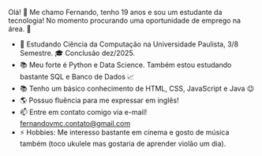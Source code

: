 Olá! 👋 Me chamo Fernando, tenho 19 anos e sou um estudante da tecnologia!
No momento procurando uma oportunidade de emprego na área. 👀

- 🏫 Estudando Ciência da Computação na Universidade Paulista, 3/8 Semestre. 🎓 Conclusão dez/2025.
- 📚 Meu forte é Python e Data Science. Também estou estudando bastante SQL e Banco de Dados 📈 
- 📚 Tenho um básico conhecimento de HTML, CSS, JavaScript e Java 😉
- 🌎 Possuo fluência para me expressar em inglês!
- 📫 Entre em contato comigo via e-mail! fernandovmc.contato@gmail.com
- ⚡ Hobbies: Me interesso bastante em cinema e gosto de música também (toco ukulele mas gostaria de aprender violão um dia).
